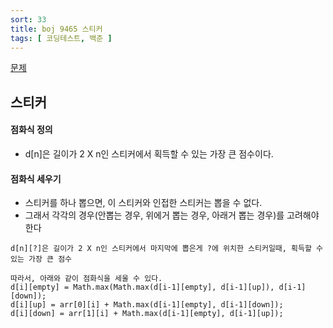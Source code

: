 ```yaml
---
sort: 33
title: boj 9465 스티커
tags: [ 코딩테스트, 백준 ]
---
```


[문제](https://www.acmicpc.net/problem/9465)

## 스티커

#### 점화식 정의

* d[n]은 길이가 2 X n인 스티커에서 획득할 수 있는 가장 큰 점수이다.

#### 점화식 세우기

* 스티커를 하나 뽑으면, 이 스티커와 인접한 스티커는 뽑을 수 없다.
* 그래서 각각의 경우(안뽑는 경우, 위에거 뽑는 경우, 아래거 뽑는 경우)를 고려해야 한다

```
d[n][?]은 길이가 2 X n인 스티커에서 마지막에 뽑은게 ?에 위치한 스티커일때, 획득할 수 있는 가장 큰 점수

따라서, 아래와 같이 점화식을 세울 수 있다.
d[i][empty] = Math.max(Math.max(d[i-1][empty], d[i-1][up]), d[i-1][down]);
d[i][up] = arr[0][i] + Math.max(d[i-1][empty], d[i-1][down]);
d[i][down] = arr[1][i] + Math.max(d[i-1][empty], d[i-1][up]);
```









